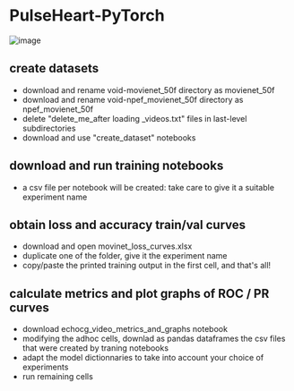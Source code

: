 # PulseHeart-PyTorch
![image](https://github.com/pulseheart/PulseHeart-PyTorch/assets/29145045/53c1da80-f386-4a07-b9be-93a5daa5dbaa)


## create datasets
  - download and rename void-movienet_50f directory as movienet_50f
  - download and rename void-npef_movienet_50f directory as npef_movienet_50f
  - delete  "delete_me_after loading _videos.txt" files in last-level subdirectories
  - download and use "create_dataset" notebooks
## download and run training notebooks
  - a csv file per notebook will be created: take care to give it a suitable experiment name   
## obtain loss and accuracy train/val curves 
  - download and open movinet_loss_curves.xlsx
  - duplicate one of the folder, give it the experiment name
  - copy/paste the printed training output in the first cell, and that's all!
## calculate metrics and plot graphs of ROC / PR curves
- download echocg_video_metrics_and_graphs notebook
- modifying the adhoc cells, downlad as pandas dataframes the csv files that were created by traning notebooks
- adapt the model dictionnaries to take into account your choice of experiments
- run remaining cells 
